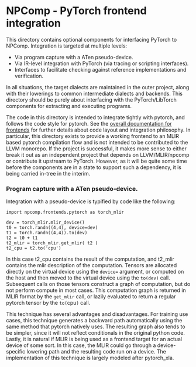 # NPComp - PyTorch frontend integration

This directory contains optional components for interfacing PyTorch to NPComp.
Integration is targeted at multiple levels:

* Via program capture with a ATen pseudo-device.
* Via IR-level integration with PyTorch (via tracing or scripting interfaces).
* Interfaces to facilitate checking against reference implementations and
  verification.

In all situations, the target dialects are maintained in the outer project,
along with their lowerings to common intermediate dialects and backends. This
directory should be purely about interfacing with the PyTorch/LibTorch
components for extracting and executing programs.

The code in this directory is intended to integrate tightly with pytorch, and
follows the code style for pytorch.  See the [overall documentation for
frontends](../README.md) for further details about code layout and integration
philosophy.  In particular, this directory exists to provide a working
frontend to an MLIR based pytorch compilation flow and is not intended to be
contributed to the LLVM monorepo. If the project is successful, it makes more
sense to either break it out as an independent project that depends on
LLVM/MLIR/npcomp or contribute it upstream to PyTorch. However, as it will be
quite some time before the components are in a state to support such a
dependency, it is being carried in-tree in the interim.

### Program capture with a ATen pseudo-device.

Integration with a pseudo-device is typified by code like the following:

```
import npcomp.frontends.pytorch as torch_mlir

dev = torch_mlir.mlir_device()
t0 = torch.randn((4,4), device=dev)
t1 = torch.randn((4,4)).to(dev)
t2 = t0 + t1
t2_mlir = torch_mlir.get_mlir( t2 )
t2_cpu = t2.to('cpu')
```

In this case t2_cpu contains the result of the computation, and t2_mlir
contains the mlir description of the computation.  Tensors are allocated
directly on the virtual device using the `device=` argument, or computed on
the host and then moved to the virtual device using the `to(dev)`
call. Subsequent calls on those tensors construct a graph of computation, but
do not perform compute in most cases.  This computation graph is returned in
MLIR format by the `get_mlir` call, or lazily evaluated to return a regular
pytorch tensor by the `to(`cpu`)` call.

This technique has several advantages and disadvantages. For training use
cases, this technique generates a backward path automatically using the same
method that pytorch natively uses. The resulting graph also tends to be
simpler, since it will not reflect conditionals in the original python
code. Lastly, it is natural if MLIR is being used as a frontend target for an
actual device of some sort.  In this case, the MLIR could go through a
device-specific lowering path and the resulting code run on a device.
The implementation of this technique is largely modeled after pytorch_xla.

